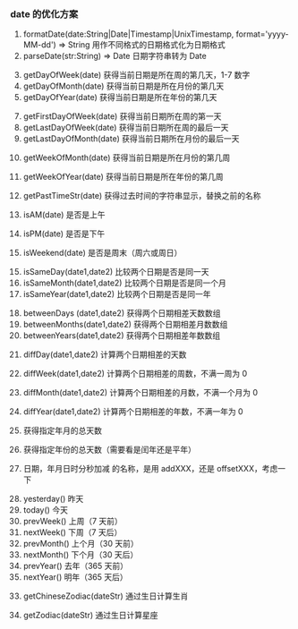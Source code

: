 ### date 的优化方案

1. formatDate(date:String|Date|Timestamp|UnixTimestamp, format='yyyy-MM-dd') => String 用作不同格式的日期格式化为日期格式
2. parseDate(str:String) => Date 日期字符串转为 Date

<!-- 当前天是所在 xxx 的第几天 -->

3. getDayOfWeek(date) 获得当前日期是所在周的第几天，1-7 数字
4. getDayOfMonth(date) 获得当前日期是所在月份的第几天
5. getDayOfYear(date) 获得当前日期是所在年份的第几天

<!-- 获得周和月的第一天以及最后一天 -->

7. getFirstDayOfWeek(date) 获得当前日期所在周的第一天
8. getLastDayOfWeek(date) 获得当前日期所在周的最后一天
9. getLastDayOfMonth(date) 获得当前日期所在月份的最后一天

<!-- 当前周是所在 xxx的第几周 -->

10. getWeekOfMonth(date) 获得当前日期是所在月份的第几周
11. getWeekOfYear(date) 获得当前日期是所在年份的第几周

12. getPastTimeStr(date) 获得过去时间的字符串显示，替换之前的名称
13. isAM(date) 是否是上午
14. isPM(date) 是否是下午
15. isWeekend(date) 是否是周末（周六或周日）

<!-- 比较同一天，月，年 -->

15. isSameDay(date1,date2) 比较两个日期是否是同一天
16. isSameMonth(date1,date2) 比较两个日期是否是同一个月
17. isSameYear(date1,date2) 比较两个日期是否是同一年

<!-- 获得相差 年，月，日 ，两个日期之间的数组 -->

18. betweenDays (date1,date2) 获得两个日期相差天数数组
19. betweenMonths(date1,date2) 获得两个日期相差月数数组
20. betweenYears(date1,date2) 获得两个日期相差年数数组

<!-- 计算两个年，月，日 的日期之间差 -->

21. diffDay(date1,date2) 计算两个日期相差的天数
22. diffWeek(date1,date2) 计算两个日期相差的周数，不满一周为 0
23. diffMonth(date1,date2) 计算两个日期相差的月数，不满一个月为 0
24. diffYear(date1,date2) 计算两个日期相差的年数，不满一年为 0

25. 获得指定年月的总天数
26. 获得指定年份的总天数（需要看是闰年还是平年）
27. 日期，年月日时分秒加减 的名称，是用 addXXX，还是 offsetXXX，考虑一下

<!-- 简易时间偏移 -->

28. yesterday() 昨天
29. today() 今天
30. prevWeek() 上周（7 天前）
31. nextWeek() 下周（7 天后）
32. prevMonth() 上个月（30 天前）
33. nextMonth() 下个月（30 天后）
34. prevYear() 去年（365 天前）
35. nextYear() 明年（365 天后）

<!-- 生肖，星座 -->

33. getChineseZodiac(dateStr) 通过生日计算生肖

34. getZodiac(dateStr) 通过生日计算星座
